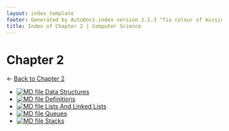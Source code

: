 ```yaml
---
layout: index_template
footer: Generated by AutoDocs.index version 2.1.3 "fix colour of missing files" ⓒ Starwort, 2020
title: Index of Chapter 2 | Computer Science
---
```


# **Chapter 2**

← [Back to Chapter 2](..)

- [![MD file](https://img.icons8.com/windows/512/03dac6/regular-document.png) Data Structures](Paper_1/section_4/chapter_2/data_structures.md)
- [![MD file](https://img.icons8.com/windows/512/03dac6/regular-document.png) Definitions](Paper_1/section_4/chapter_2/definitions.md)
- [![MD file](https://img.icons8.com/windows/512/03dac6/regular-document.png) Lists And Linked Lists](Paper_1/section_4/chapter_2/lists_and_linked_lists.md)
- [![MD file](https://img.icons8.com/windows/512/03dac6/regular-document.png) Queues](Paper_1/section_4/chapter_2/queues.md)
- [![MD file](https://img.icons8.com/windows/512/03dac6/regular-document.png) Stacks](Paper_1/section_4/chapter_2/stacks.md)
